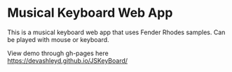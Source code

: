 # Musical Keyboard Web App

This is a musical keyboard web app that uses Fender Rhodes samples.  Can be played with mouse or keyboard.

View demo through gh-pages here https://devashleyd.github.io/JSKeyBoard/

